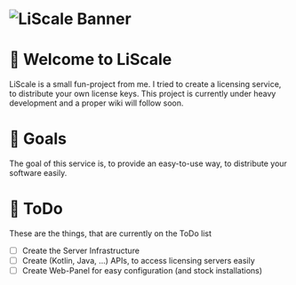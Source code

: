 # ![LiScale Banner](https://user-images.githubusercontent.com/28064149/213034482-c1b3646b-0149-44e2-bc13-1c74f8a63e5d.png)


# 👋 Welcome to LiScale

LiScale is a small fun-project from me. I tried to create a licensing service, to distribute your own license keys.
This project is currently under heavy development and a proper wiki will follow soon.

# 🎯 Goals

The goal of this service is, to provide an easy-to-use way, to distribute your software easily.

# 📝 ToDo

These are the things, that are currently on the ToDo list

- [ ] Create the Server Infrastructure
- [ ] Create (Kotlin, Java, ...) APIs, to access licensing servers easily
- [ ] Create Web-Panel for easy configuration (and stock installations)

